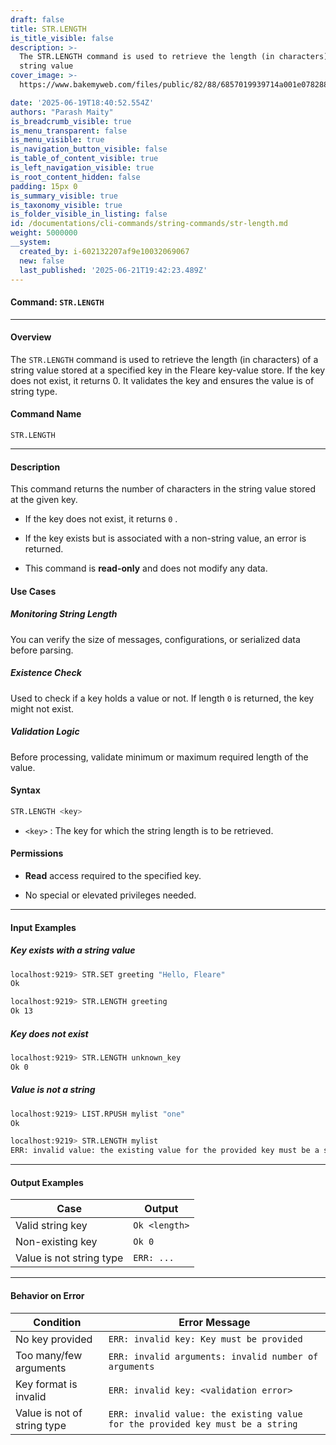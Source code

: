 ```yaml
---
draft: false
title: STR.LENGTH
is_title_visible: false
description: >-
  The STR.LENGTH command is used to retrieve the length (in characters) of a
  string value
cover_image: >-
  https://www.bakemyweb.com/files/public/82/88/6857019939714a001e078288/i/5c/5e/685701b8a14834001f8a5c5e/original?name=logo-large.png&mimetype=image/png&cd=inline

date: '2025-06-19T18:40:52.554Z'
authors: "Parash Maity"
is_breadcrumb_visible: true
is_menu_transparent: false
is_menu_visible: true
is_navigation_button_visible: false
is_table_of_content_visible: true
is_left_navigation_visible: true
is_root_content_hidden: false
padding: 15px 0
is_summary_visible: true
is_taxonomy_visible: true
is_folder_visible_in_listing: false
id: /documentations/cli-commands/string-commands/str-length.md
weight: 5000000
__system:
  created_by: i-602132207af9e10032069067
  new: false
  last_published: '2025-06-21T19:42:23.489Z'
---
```

#### Command: `STR.LENGTH` 

***

#### Overview

The `STR.LENGTH` command is used to retrieve the length (in characters) of a string value stored at a specified key in the Fleare key-value store. If the key does not exist, it returns 0. It validates the key and ensures the value is of string type.

#### Command Name

 `STR.LENGTH` 

***

#### Description

This command returns the number of characters in the string value stored at the given key.

* If the key does not exist, it returns `0` .

* If the key exists but is associated with a non-string value, an error is returned.

* This command is **read-only** and does not modify any data.


#### Use Cases

##### Monitoring String Length
You can verify the size of messages, configurations, or serialized data before parsing.
##### Existence Check
Used to check if a key holds a value or not. If length `0` is returned, the key might not exist.
##### Validation Logic
Before processing, validate minimum or maximum required length of the value.

#### Syntax

```bash 
STR.LENGTH <key>
```

*  `<key>` : The key for which the string length is to be retrieved.

#### Permissions

* **Read** access required to the specified key.

* No special or elevated privileges needed.

***

#### Input Examples

##### Key exists with a string value

```bash 
localhost:9219> STR.SET greeting "Hello, Fleare"
Ok

localhost:9219> STR.LENGTH greeting
Ok 13
```

##### Key does not exist

```bash 
localhost:9219> STR.LENGTH unknown_key
Ok 0
```

##### Value is not a string

```bash 
localhost:9219> LIST.RPUSH mylist "one"
Ok

localhost:9219> STR.LENGTH mylist
ERR: invalid value: the existing value for the provided key must be a string
```

***

#### Output Examples

| Case                     | Output          |
| ------------------------ | --------------- |
| Valid string key         |  `Ok <length>`  |
| Non-existing key         |  `Ok 0`         |
| Value is not string type |  `ERR: ...`     |

***

#### Behavior on Error

| Condition                   | Error Message                                                                    |
| --------------------------- | -------------------------------------------------------------------------------- |
| No key provided             |  `ERR: invalid key: Key must be provided`                                        |
| Too many/few arguments      |  `ERR: invalid arguments: invalid number of arguments`                           |
| Key format is invalid       |  `ERR: invalid key: <validation error>`                                          |
| Value is not of string type |  `ERR: invalid value: the existing value for the provided key must be a string`  |

 

